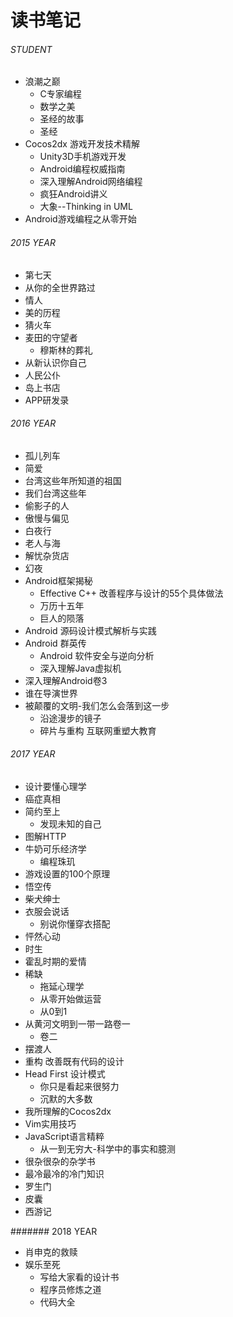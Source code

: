 
读书笔记
===

###### STUDENT
* 浪潮之巅
	- C专家编程
	- 数学之美
	- 圣经的故事
	- 圣经
* Cocos2dx 游戏开发技术精解
	- Unity3D手机游戏开发
	- Android编程权威指南
	- 深入理解Android网络编程
	- 疯狂Android讲义
	- 大象--Thinking in UML
* Android游戏编程之从零开始

###### 2015 YEAR
* 第七天
* 从你的全世界路过
* 情人
* 美的历程
* 猜火车
* 麦田的守望者
	- 穆斯林的葬礼
* 从新认识你自己
* 人民公仆
* 岛上书店
* APP研发录

###### 2016 YEAR
* 孤儿列车
* 简爱
* 台湾这些年所知道的祖国
* 我们台湾这些年
* 偷影子的人
* 傲慢与偏见
* 白夜行
* 老人与海
* 解忧杂货店
* 幻夜
* Android框架揭秘
	- Effective C++ 改善程序与设计的55个具体做法
	- 万历十五年
	- 巨人的陨落
* Android 源码设计模式解析与实践
* Android 群英传
	- Android 软件安全与逆向分析
	- 深入理解Java虚拟机
* 深入理解Android卷3
* 谁在导演世界
* 被颠覆的文明-我们怎么会落到这一步
	- 沿途漫步的镜子
	- 碎片与重构 互联网重塑大教育

###### 2017 YEAR
* 设计要懂心理学
* 癌症真相
* 简约至上
 	- 发现未知的自己
* 图解HTTP
* 牛奶可乐经济学
	- 编程珠玑
* 游戏设置的100个原理
* 悟空传
* 柴犬绅士
* 衣服会说话
	- 别说你懂穿衣搭配
* 怦然心动
* 时生
* 霍乱时期的爱情
* 稀缺
	- 拖延心理学
	- 从零开始做运营
	- 从0到1
* 从黄河文明到一带一路卷一
	- 卷二
* 摆渡人
* 重构 改善既有代码的设计
* Head First 设计模式
	- 你只是看起来很努力
	- 沉默的大多数
* 我所理解的Cocos2dx
* Vim实用技巧
* JavaScript语言精粹
	- 从一到无穷大-科学中的事实和臆测
* 很杂很杂的杂学书
* 最冷最冷的冷门知识
* 罗生门
* 皮囊
* 西游记

####### 2018 YEAR
* 肖申克的救赎
* 娱乐至死
	- 写给大家看的设计书
	- 程序员修炼之道
	- 代码大全
